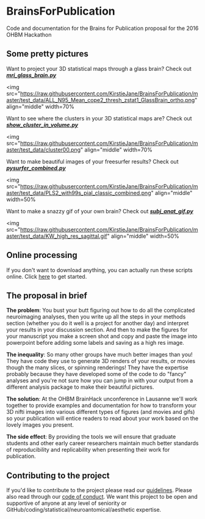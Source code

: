 # BrainsForPublication
Code and documentation for the Brains for Publication proposal for the 2016 OHBM Hackathon 

## Some pretty pictures

Want to project your 3D statistical maps through a glass brain? Check out ***[mri_glass_brain.py](https://github.com/KirstieJane/BrainsForPublication/blob/master/docs/mni_glass_brain.md)***

<img
  src="https://raw.githubusercontent.com/KirstieJane/BrainsForPublication/master/test_data/ALL_N95_Mean_cope2_thresh_zstat1_GlassBrain_ortho.png"
  align="middle"
  width=70%
</img>
<BR CLEAR=ALL>

Want to see where the clusters in your 3D statistical maps are? Check out ***[show_cluster_in_volume.py](https://github.com/KirstieJane/BrainsForPublication/blob/master/docs/mni_glass_brain.md)***

<img
  src="https://raw.githubusercontent.com/KirstieJane/BrainsForPublication/master/test_data/cluster00.png"
  align="middle"
  width=70%
</img>
<BR CLEAR=ALL>

Want to make beautiful images of your freesurfer results? Check out ***[pysurfer_combined.py](https://github.com/KirstieJane/BrainsForPublication/blob/master/docs/mni_glass_brain.md)***

<img
  src="https://raw.githubusercontent.com/KirstieJane/BrainsForPublication/master/test_data/PLS2_with99s_pial_classic_combined.png"
  align="middle"
  width=50%
</img>
<BR CLEAR=ALL>

Want to make a snazzy gif of your own brain? Check out ***[subj_anat_gif.py](https://github.com/KirstieJane/BrainsForPublication/blob/master/docs/subj_anat_gif.md)***

<img
  src="https://raw.githubusercontent.com/KirstieJane/BrainsForPublication/master/test_data/KW_high_res_sagittal.gif"
  align="middle"
  width=50%
</img>
<BR CLEAR=ALL>

## Online processing

If you don't want to download anything, you can actually run these scripts online. Click [here](http://mybinder.org/repo/miykael/BrainsForPublication) to get started.

## The proposal in brief

**The problem**: You bust your butt figuring out how to do all the complicated neuroimaging analyses, then you write up all the steps in your methods section (whether you do it well is a project for another day) and interpret your results in your discussion section. And then to make the figures for your manuscript you make a screen shot and copy and paste the image into powerpoint before adding some labels and saving as a high res image.

**The inequality**: So many other groups have much better images than you! They have code they use to generate 3D renders of your results, or movies though the many slices, or spinning renderings! They have the expertise probably because they have developed some of the code to do "fancy" analyses and you're not sure how you can jump in with your output from a different analysis package to make their beautiful pictures.

**The solution**: At the OHBM BrainHack unconference in Lausanne we'll work together to provide examples and documentation for how to transform your 3D nifti images into various different types of figures (and movies and gifs) so your publication will entice readers to read about your work based on the lovely images you present.

**The side effect**: By providing the tools we will ensure that graduate students and other early career researchers maintain much better standards of reproducibility and replicability when presenting their work for publication.

## Contributing to the project

If you'd like to contribute to the project please read our [guidelines](https://github.com/KirstieJane/BrainsForPublication/blob/master/CONTRIBUTING.md). Please also read through our [code of conduct](https://github.com/KirstieJane/BrainsForPublication/blob/master/CODE_OF_CONDUCT.md). We want this project to be open and supportive of anyone at any level of seniority or GitHub/coding/statistical/neuroantomical/aesthetic expertise.
